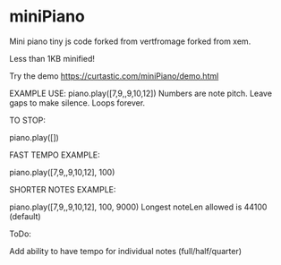 # miniPiano
Mini piano tiny js code forked from vertfromage forked from xem.

Less than 1KB minified!

Try the demo https://curtastic.com/miniPiano/demo.html

EXAMPLE USE:
piano.play([7,9,,9,10,12])
Numbers are note pitch.
Leave gaps to make silence.
Loops forever.

TO STOP:

piano.play([])

FAST TEMPO EXAMPLE:

piano.play([7,9,,9,10,12], 100)

SHORTER NOTES EXAMPLE:

piano.play([7,9,,9,10,12], 100, 9000)
Longest noteLen allowed is 44100 (default)

ToDo:

Add ability to have tempo for individual notes (full/half/quarter)

